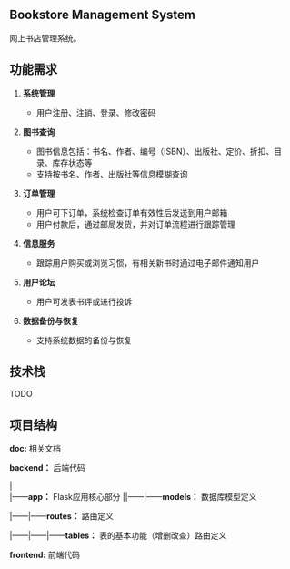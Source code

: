 ## Bookstore Management System

网上书店管理系统。

## 功能需求

1. **系统管理**
   - 用户注册、注销、登录、修改密码

2. **图书查询**
   - 图书信息包括：书名、作者、编号（ISBN）、出版社、定价、折扣、目录、库存状态等
   - 支持按书名、作者、出版社等信息模糊查询

3. **订单管理**
   - 用户可下订单，系统检查订单有效性后发送到用户邮箱
   - 用户付款后，通过邮局发货，并对订单流程进行跟踪管理

4. **信息服务**
   - 跟踪用户购买或浏览习惯，有相关新书时通过电子邮件通知用户

5. **用户论坛**
   - 用户可发表书评或进行投诉

6. **数据备份与恢复**
   - 支持系统数据的备份与恢复

## 技术栈

TODO

## 项目结构

**doc:** 相关文档

**backend：** 后端代码

​|	
|——**app：** Flask应用核心部分
|
​|——|——**models：** 数据库模型定义

​|——|——**routes：** 路由定义

​|——|——|——**tables：** 表的基本功能（增删改查）路由定义

**frontend:** 前端代码
